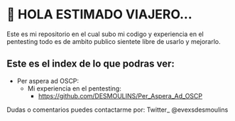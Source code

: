 # 👋 HOLA ESTIMADO VIAJERO...

Este es mi repositorio en el cual subo mi codigo y experiencia en el pentesting todo es de ambito publico sientete libre de usarlo y mejorarlo.

## Este es el index de lo que podras ver:

* Per aspera ad OSCP:
    * Mi experiencia en el pentesting:
       * https://github.com/DESMOULINS/Per_Aspera_Ad_OSCP

Dudas o comentarios puedes contactarme por:
Twitter_ @evexsdesmoulins
